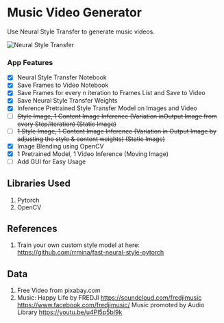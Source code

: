 # Music Video Generator 
Use Neural Style Transfer to generate music videos. 

![Neural Style Transfer](https://github.com/yptheangel/music-video-generator/blob/master/assets/intro.gif "Neural Style Transfer")


### App Features 

- [x] Neural Style Transfer Notebook
- [x] Save Frames to Video Notebook
- [x] Save Frames for every n iteration to Frames List and Save to Video
- [x] Save Neural Style Transfer Weights
- [x] Inference Pretrained Style Transfer Model on Images and Video
- [ ] ~~Style Image, 1 Content Image Inference (Variation inOutput Image from every Step/iteration) (Static Image)~~
- [ ] ~~1 Style Image, 1 Content Image Inference (Variation in Output Image by adjusting the style & content weights) (Static Image)~~
- [x] Image Blending using OpenCV
- [x] 1 Pretrained Model, 1 Video Inference (Moving Image)
- [ ] Add GUI for Easy Usage

## Libraries Used
1. Pytorch
2. OpenCV

## References
1. Train your own custom style model at here: https://github.com/rrmina/fast-neural-style-pytorch

## Data
1. Free Video from pixabay.com
2. Music: Happy Life by FREDJI https://soundcloud.com/fredjimusic https://www.facebook.com/fredjimusic/ Music promoted by Audio Library https://youtu.be/u4PI5p5bI9k
